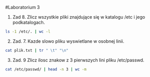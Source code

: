 #Laboratorium 3

1. Zad 8. Zlicz wszystkie pliki znajdujące się w katalogu /etc i jego podkatalogach.
~~~sh
ls -1 /etc/. | wc -l
~~~

2. Zad. 7. Kazde slowo pliku wyswietlane w osobnej linii.
~~~sh
cat plik.txt | tr " \t" "\n"
~~~                                              
3. Zad. 9 Zlicz ilosc znakow z 3 pierwszych lini pliku /etc/passwd.
~~~sh
cat /etc/passwd/ | head -n 3 | wc -m
~~~